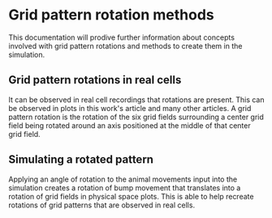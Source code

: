 Grid pattern rotation methods
=============================

This documentation will prodive further information about concepts involved with grid pattern rotations and methods to create them in the simulation.

## Grid pattern rotations in real cells

It can be observed in real cell recordings that rotations are present. This can be observed in plots in this work's article and many other articles. A grid pattern rotation is the rotation of the six grid fields surrounding a center grid field being rotated around an axis positioned at the middle of that center grid field.

## Simulating a rotated pattern

Applying an angle of rotation to the animal movements input into the simulation creates a rotation of bump movement that translates into a rotation of grid fields in physical space plots. This is able to help recreate rotations of grid patterns that are observed in real cells. 